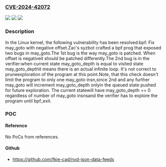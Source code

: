 ### [CVE-2024-42072](https://cve.mitre.org/cgi-bin/cvename.cgi?name=CVE-2024-42072)
![](https://img.shields.io/static/v1?label=Product&message=Linux&color=blue)
![](https://img.shields.io/static/v1?label=Version&message=011832b97b31%3C%20175827e04f4b%20&color=brighgreen)
![](https://img.shields.io/static/v1?label=Vulnerability&message=n%2Fa&color=brighgreen)

### Description

In the Linux kernel, the following vulnerability has been resolved:bpf: Fix may_goto with negative offset.Zac's syzbot crafted a bpf prog that exposed two bugs in may_goto.The 1st bug is the way may_goto is patched. When offset is negativeit should be patched differently.The 2nd bug is in the verifier:when current state may_goto_depth is equal to visited state may_goto_depthit means there is an actual infinite loop. It's not correct to pruneexploration of the program at this point.Note, that this check doesn't limit the program to only one may_goto insn,since 2nd and any further may_goto will increment may_goto_depth onlyin the queued state pushed for future exploration. The current statewill have may_goto_depth == 0 regardless of number of may_goto insnsand the verifier has to explore the program until bpf_exit.

### POC

#### Reference
No PoCs from references.

#### Github
- https://github.com/fkie-cad/nvd-json-data-feeds

